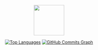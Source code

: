 <div id="header" align="center">
  <img src="https://cdn.discordapp.com/attachments/561607341607223317/987681144050974801/simone-removebg-preview.png" width="100"/>
</div>

<p align="center">
<a href="https://github.com/simoneeeeeeee" align="left"><img src="https://github-readme-stats.vercel.app/api/top-langs/?username=simoneeeeeeee&langs_count=100&title_color=FFA500&text_color=ffffff&icon_color=0891b2&bg_color=1c1917&hide_border=true&locale=en&custom_title=Top%20%Languages" alt="Top Languages" /></a>
<a href="http://www.github.com/simoneeeeeeee"><img src="https://activity-graph.herokuapp.com/graph?username=simoneeeeeeee&bg_color=1c1917&color=FFA500&line=0891b2&point=000000&area_color=FFA500&area=true&hide_border=true&custom_title=GitHub%20Commits%20Graph" alt="GitHub Commits Graph" /></a></p>
